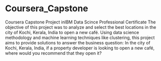 # Coursera_Capstone
Coursera Capstone Project inIBM Data Scince Professional Certificate
The objective of this  project was to analyze and select the best locations in the city of
Kochi, Kerala, India to open a new café. Using data science methodology and machine learning
techniques like clustering, this project aims to provide solutions to answer the business question:
In the city of Kochi, Kerala, India, if a property developer is looking to open a new café, where
would you recommend that they open it? 
